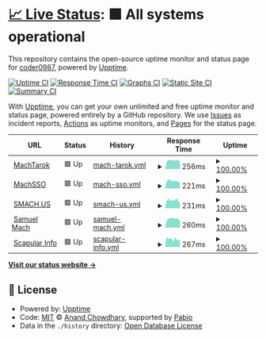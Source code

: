# [📈 Live Status](https://status.smach.us): <!--live status--> **🟩 All systems operational**

This repository contains the open-source uptime monitor and status page for [coder0987](https://status.smach.us), powered by [Upptime](https://github.com/upptime/upptime).

[![Uptime CI](https://github.com/coder0987/status/workflows/Uptime%20CI/badge.svg)](https://github.com/coder0987/status/actions?query=workflow%3A%22Uptime+CI%22)
[![Response Time CI](https://github.com/coder0987/status/workflows/Response%20Time%20CI/badge.svg)](https://github.com/coder0987/status/actions?query=workflow%3A%22Response+Time+CI%22)
[![Graphs CI](https://github.com/coder0987/status/workflows/Graphs%20CI/badge.svg)](https://github.com/coder0987/status/actions?query=workflow%3A%22Graphs+CI%22)
[![Static Site CI](https://github.com/coder0987/status/workflows/Static%20Site%20CI/badge.svg)](https://github.com/coder0987/status/actions?query=workflow%3A%22Static+Site+CI%22)
[![Summary CI](https://github.com/coder0987/status/workflows/Summary%20CI/badge.svg)](https://github.com/coder0987/status/actions?query=workflow%3A%22Summary+CI%22)

With [Upptime](https://upptime.js.org), you can get your own unlimited and free uptime monitor and status page, powered entirely by a GitHub repository. We use [Issues](https://github.com/coder0987/status/issues) as incident reports, [Actions](https://github.com/coder0987/status/actions) as uptime monitors, and [Pages](https://status.smach.us) for the status page.

<!--start: status pages-->
<!-- This summary is generated by Upptime (https://github.com/upptime/upptime) -->
<!-- Do not edit this manually, your changes will be overwritten -->
<!-- prettier-ignore -->
| URL | Status | History | Response Time | Uptime |
| --- | ------ | ------- | ------------- | ------ |
| <img alt="" src="https://icons.duckduckgo.com/ip3/machtarok.com.ico" height="13"> [MachTarok](https://machtarok.com) | 🟩 Up | [mach-tarok.yml](https://github.com/coder0987/status/commits/HEAD/history/mach-tarok.yml) | <details><summary><img alt="Response time graph" src="./graphs/mach-tarok/response-time-week.png" height="20"> 256ms</summary><br><a href="https://status.smach.us/history/mach-tarok"><img alt="Response time 412" src="https://img.shields.io/endpoint?url=https%3A%2F%2Fraw.githubusercontent.com%2Fcoder0987%2Fstatus%2FHEAD%2Fapi%2Fmach-tarok%2Fresponse-time.json"></a><br><a href="https://status.smach.us/history/mach-tarok"><img alt="24-hour response time 190" src="https://img.shields.io/endpoint?url=https%3A%2F%2Fraw.githubusercontent.com%2Fcoder0987%2Fstatus%2FHEAD%2Fapi%2Fmach-tarok%2Fresponse-time-day.json"></a><br><a href="https://status.smach.us/history/mach-tarok"><img alt="7-day response time 256" src="https://img.shields.io/endpoint?url=https%3A%2F%2Fraw.githubusercontent.com%2Fcoder0987%2Fstatus%2FHEAD%2Fapi%2Fmach-tarok%2Fresponse-time-week.json"></a><br><a href="https://status.smach.us/history/mach-tarok"><img alt="30-day response time 263" src="https://img.shields.io/endpoint?url=https%3A%2F%2Fraw.githubusercontent.com%2Fcoder0987%2Fstatus%2FHEAD%2Fapi%2Fmach-tarok%2Fresponse-time-month.json"></a><br><a href="https://status.smach.us/history/mach-tarok"><img alt="1-year response time 412" src="https://img.shields.io/endpoint?url=https%3A%2F%2Fraw.githubusercontent.com%2Fcoder0987%2Fstatus%2FHEAD%2Fapi%2Fmach-tarok%2Fresponse-time-year.json"></a></details> | <details><summary><a href="https://status.smach.us/history/mach-tarok">100.00%</a></summary><a href="https://status.smach.us/history/mach-tarok"><img alt="All-time uptime 97.61%" src="https://img.shields.io/endpoint?url=https%3A%2F%2Fraw.githubusercontent.com%2Fcoder0987%2Fstatus%2FHEAD%2Fapi%2Fmach-tarok%2Fuptime.json"></a><br><a href="https://status.smach.us/history/mach-tarok"><img alt="24-hour uptime 100.00%" src="https://img.shields.io/endpoint?url=https%3A%2F%2Fraw.githubusercontent.com%2Fcoder0987%2Fstatus%2FHEAD%2Fapi%2Fmach-tarok%2Fuptime-day.json"></a><br><a href="https://status.smach.us/history/mach-tarok"><img alt="7-day uptime 100.00%" src="https://img.shields.io/endpoint?url=https%3A%2F%2Fraw.githubusercontent.com%2Fcoder0987%2Fstatus%2FHEAD%2Fapi%2Fmach-tarok%2Fuptime-week.json"></a><br><a href="https://status.smach.us/history/mach-tarok"><img alt="30-day uptime 99.96%" src="https://img.shields.io/endpoint?url=https%3A%2F%2Fraw.githubusercontent.com%2Fcoder0987%2Fstatus%2FHEAD%2Fapi%2Fmach-tarok%2Fuptime-month.json"></a><br><a href="https://status.smach.us/history/mach-tarok"><img alt="1-year uptime 97.61%" src="https://img.shields.io/endpoint?url=https%3A%2F%2Fraw.githubusercontent.com%2Fcoder0987%2Fstatus%2FHEAD%2Fapi%2Fmach-tarok%2Fuptime-year.json"></a></details>
| <img alt="" src="https://icons.duckduckgo.com/ip3/sso.smach.us.ico" height="13"> [MachSSO](https://sso.smach.us) | 🟩 Up | [mach-sso.yml](https://github.com/coder0987/status/commits/HEAD/history/mach-sso.yml) | <details><summary><img alt="Response time graph" src="./graphs/mach-sso/response-time-week.png" height="20"> 221ms</summary><br><a href="https://status.smach.us/history/mach-sso"><img alt="Response time 283" src="https://img.shields.io/endpoint?url=https%3A%2F%2Fraw.githubusercontent.com%2Fcoder0987%2Fstatus%2FHEAD%2Fapi%2Fmach-sso%2Fresponse-time.json"></a><br><a href="https://status.smach.us/history/mach-sso"><img alt="24-hour response time 176" src="https://img.shields.io/endpoint?url=https%3A%2F%2Fraw.githubusercontent.com%2Fcoder0987%2Fstatus%2FHEAD%2Fapi%2Fmach-sso%2Fresponse-time-day.json"></a><br><a href="https://status.smach.us/history/mach-sso"><img alt="7-day response time 221" src="https://img.shields.io/endpoint?url=https%3A%2F%2Fraw.githubusercontent.com%2Fcoder0987%2Fstatus%2FHEAD%2Fapi%2Fmach-sso%2Fresponse-time-week.json"></a><br><a href="https://status.smach.us/history/mach-sso"><img alt="30-day response time 219" src="https://img.shields.io/endpoint?url=https%3A%2F%2Fraw.githubusercontent.com%2Fcoder0987%2Fstatus%2FHEAD%2Fapi%2Fmach-sso%2Fresponse-time-month.json"></a><br><a href="https://status.smach.us/history/mach-sso"><img alt="1-year response time 283" src="https://img.shields.io/endpoint?url=https%3A%2F%2Fraw.githubusercontent.com%2Fcoder0987%2Fstatus%2FHEAD%2Fapi%2Fmach-sso%2Fresponse-time-year.json"></a></details> | <details><summary><a href="https://status.smach.us/history/mach-sso">100.00%</a></summary><a href="https://status.smach.us/history/mach-sso"><img alt="All-time uptime 99.32%" src="https://img.shields.io/endpoint?url=https%3A%2F%2Fraw.githubusercontent.com%2Fcoder0987%2Fstatus%2FHEAD%2Fapi%2Fmach-sso%2Fuptime.json"></a><br><a href="https://status.smach.us/history/mach-sso"><img alt="24-hour uptime 100.00%" src="https://img.shields.io/endpoint?url=https%3A%2F%2Fraw.githubusercontent.com%2Fcoder0987%2Fstatus%2FHEAD%2Fapi%2Fmach-sso%2Fuptime-day.json"></a><br><a href="https://status.smach.us/history/mach-sso"><img alt="7-day uptime 100.00%" src="https://img.shields.io/endpoint?url=https%3A%2F%2Fraw.githubusercontent.com%2Fcoder0987%2Fstatus%2FHEAD%2Fapi%2Fmach-sso%2Fuptime-week.json"></a><br><a href="https://status.smach.us/history/mach-sso"><img alt="30-day uptime 99.96%" src="https://img.shields.io/endpoint?url=https%3A%2F%2Fraw.githubusercontent.com%2Fcoder0987%2Fstatus%2FHEAD%2Fapi%2Fmach-sso%2Fuptime-month.json"></a><br><a href="https://status.smach.us/history/mach-sso"><img alt="1-year uptime 99.32%" src="https://img.shields.io/endpoint?url=https%3A%2F%2Fraw.githubusercontent.com%2Fcoder0987%2Fstatus%2FHEAD%2Fapi%2Fmach-sso%2Fuptime-year.json"></a></details>
| <img alt="" src="https://icons.duckduckgo.com/ip3/smach.us.ico" height="13"> [SMACH.US](https://smach.us) | 🟩 Up | [smach-us.yml](https://github.com/coder0987/status/commits/HEAD/history/smach-us.yml) | <details><summary><img alt="Response time graph" src="./graphs/smach-us/response-time-week.png" height="20"> 231ms</summary><br><a href="https://status.smach.us/history/smach-us"><img alt="Response time 364" src="https://img.shields.io/endpoint?url=https%3A%2F%2Fraw.githubusercontent.com%2Fcoder0987%2Fstatus%2FHEAD%2Fapi%2Fsmach-us%2Fresponse-time.json"></a><br><a href="https://status.smach.us/history/smach-us"><img alt="24-hour response time 168" src="https://img.shields.io/endpoint?url=https%3A%2F%2Fraw.githubusercontent.com%2Fcoder0987%2Fstatus%2FHEAD%2Fapi%2Fsmach-us%2Fresponse-time-day.json"></a><br><a href="https://status.smach.us/history/smach-us"><img alt="7-day response time 231" src="https://img.shields.io/endpoint?url=https%3A%2F%2Fraw.githubusercontent.com%2Fcoder0987%2Fstatus%2FHEAD%2Fapi%2Fsmach-us%2Fresponse-time-week.json"></a><br><a href="https://status.smach.us/history/smach-us"><img alt="30-day response time 227" src="https://img.shields.io/endpoint?url=https%3A%2F%2Fraw.githubusercontent.com%2Fcoder0987%2Fstatus%2FHEAD%2Fapi%2Fsmach-us%2Fresponse-time-month.json"></a><br><a href="https://status.smach.us/history/smach-us"><img alt="1-year response time 364" src="https://img.shields.io/endpoint?url=https%3A%2F%2Fraw.githubusercontent.com%2Fcoder0987%2Fstatus%2FHEAD%2Fapi%2Fsmach-us%2Fresponse-time-year.json"></a></details> | <details><summary><a href="https://status.smach.us/history/smach-us">100.00%</a></summary><a href="https://status.smach.us/history/smach-us"><img alt="All-time uptime 96.79%" src="https://img.shields.io/endpoint?url=https%3A%2F%2Fraw.githubusercontent.com%2Fcoder0987%2Fstatus%2FHEAD%2Fapi%2Fsmach-us%2Fuptime.json"></a><br><a href="https://status.smach.us/history/smach-us"><img alt="24-hour uptime 100.00%" src="https://img.shields.io/endpoint?url=https%3A%2F%2Fraw.githubusercontent.com%2Fcoder0987%2Fstatus%2FHEAD%2Fapi%2Fsmach-us%2Fuptime-day.json"></a><br><a href="https://status.smach.us/history/smach-us"><img alt="7-day uptime 100.00%" src="https://img.shields.io/endpoint?url=https%3A%2F%2Fraw.githubusercontent.com%2Fcoder0987%2Fstatus%2FHEAD%2Fapi%2Fsmach-us%2Fuptime-week.json"></a><br><a href="https://status.smach.us/history/smach-us"><img alt="30-day uptime 96.08%" src="https://img.shields.io/endpoint?url=https%3A%2F%2Fraw.githubusercontent.com%2Fcoder0987%2Fstatus%2FHEAD%2Fapi%2Fsmach-us%2Fuptime-month.json"></a><br><a href="https://status.smach.us/history/smach-us"><img alt="1-year uptime 96.79%" src="https://img.shields.io/endpoint?url=https%3A%2F%2Fraw.githubusercontent.com%2Fcoder0987%2Fstatus%2FHEAD%2Fapi%2Fsmach-us%2Fuptime-year.json"></a></details>
| <img alt="" src="https://icons.duckduckgo.com/ip3/samuelmach.com.ico" height="13"> [Samuel Mach](https://samuelmach.com) | 🟩 Up | [samuel-mach.yml](https://github.com/coder0987/status/commits/HEAD/history/samuel-mach.yml) | <details><summary><img alt="Response time graph" src="./graphs/samuel-mach/response-time-week.png" height="20"> 260ms</summary><br><a href="https://status.smach.us/history/samuel-mach"><img alt="Response time 420" src="https://img.shields.io/endpoint?url=https%3A%2F%2Fraw.githubusercontent.com%2Fcoder0987%2Fstatus%2FHEAD%2Fapi%2Fsamuel-mach%2Fresponse-time.json"></a><br><a href="https://status.smach.us/history/samuel-mach"><img alt="24-hour response time 204" src="https://img.shields.io/endpoint?url=https%3A%2F%2Fraw.githubusercontent.com%2Fcoder0987%2Fstatus%2FHEAD%2Fapi%2Fsamuel-mach%2Fresponse-time-day.json"></a><br><a href="https://status.smach.us/history/samuel-mach"><img alt="7-day response time 260" src="https://img.shields.io/endpoint?url=https%3A%2F%2Fraw.githubusercontent.com%2Fcoder0987%2Fstatus%2FHEAD%2Fapi%2Fsamuel-mach%2Fresponse-time-week.json"></a><br><a href="https://status.smach.us/history/samuel-mach"><img alt="30-day response time 258" src="https://img.shields.io/endpoint?url=https%3A%2F%2Fraw.githubusercontent.com%2Fcoder0987%2Fstatus%2FHEAD%2Fapi%2Fsamuel-mach%2Fresponse-time-month.json"></a><br><a href="https://status.smach.us/history/samuel-mach"><img alt="1-year response time 420" src="https://img.shields.io/endpoint?url=https%3A%2F%2Fraw.githubusercontent.com%2Fcoder0987%2Fstatus%2FHEAD%2Fapi%2Fsamuel-mach%2Fresponse-time-year.json"></a></details> | <details><summary><a href="https://status.smach.us/history/samuel-mach">100.00%</a></summary><a href="https://status.smach.us/history/samuel-mach"><img alt="All-time uptime 99.29%" src="https://img.shields.io/endpoint?url=https%3A%2F%2Fraw.githubusercontent.com%2Fcoder0987%2Fstatus%2FHEAD%2Fapi%2Fsamuel-mach%2Fuptime.json"></a><br><a href="https://status.smach.us/history/samuel-mach"><img alt="24-hour uptime 100.00%" src="https://img.shields.io/endpoint?url=https%3A%2F%2Fraw.githubusercontent.com%2Fcoder0987%2Fstatus%2FHEAD%2Fapi%2Fsamuel-mach%2Fuptime-day.json"></a><br><a href="https://status.smach.us/history/samuel-mach"><img alt="7-day uptime 100.00%" src="https://img.shields.io/endpoint?url=https%3A%2F%2Fraw.githubusercontent.com%2Fcoder0987%2Fstatus%2FHEAD%2Fapi%2Fsamuel-mach%2Fuptime-week.json"></a><br><a href="https://status.smach.us/history/samuel-mach"><img alt="30-day uptime 99.96%" src="https://img.shields.io/endpoint?url=https%3A%2F%2Fraw.githubusercontent.com%2Fcoder0987%2Fstatus%2FHEAD%2Fapi%2Fsamuel-mach%2Fuptime-month.json"></a><br><a href="https://status.smach.us/history/samuel-mach"><img alt="1-year uptime 99.29%" src="https://img.shields.io/endpoint?url=https%3A%2F%2Fraw.githubusercontent.com%2Fcoder0987%2Fstatus%2FHEAD%2Fapi%2Fsamuel-mach%2Fuptime-year.json"></a></details>
| <img alt="" src="https://icons.duckduckgo.com/ip3/scapularinfo.com.ico" height="13"> [Scapular Info](https://scapularinfo.com) | 🟩 Up | [scapular-info.yml](https://github.com/coder0987/status/commits/HEAD/history/scapular-info.yml) | <details><summary><img alt="Response time graph" src="./graphs/scapular-info/response-time-week.png" height="20"> 267ms</summary><br><a href="https://status.smach.us/history/scapular-info"><img alt="Response time 260" src="https://img.shields.io/endpoint?url=https%3A%2F%2Fraw.githubusercontent.com%2Fcoder0987%2Fstatus%2FHEAD%2Fapi%2Fscapular-info%2Fresponse-time.json"></a><br><a href="https://status.smach.us/history/scapular-info"><img alt="24-hour response time 223" src="https://img.shields.io/endpoint?url=https%3A%2F%2Fraw.githubusercontent.com%2Fcoder0987%2Fstatus%2FHEAD%2Fapi%2Fscapular-info%2Fresponse-time-day.json"></a><br><a href="https://status.smach.us/history/scapular-info"><img alt="7-day response time 267" src="https://img.shields.io/endpoint?url=https%3A%2F%2Fraw.githubusercontent.com%2Fcoder0987%2Fstatus%2FHEAD%2Fapi%2Fscapular-info%2Fresponse-time-week.json"></a><br><a href="https://status.smach.us/history/scapular-info"><img alt="30-day response time 259" src="https://img.shields.io/endpoint?url=https%3A%2F%2Fraw.githubusercontent.com%2Fcoder0987%2Fstatus%2FHEAD%2Fapi%2Fscapular-info%2Fresponse-time-month.json"></a><br><a href="https://status.smach.us/history/scapular-info"><img alt="1-year response time 260" src="https://img.shields.io/endpoint?url=https%3A%2F%2Fraw.githubusercontent.com%2Fcoder0987%2Fstatus%2FHEAD%2Fapi%2Fscapular-info%2Fresponse-time-year.json"></a></details> | <details><summary><a href="https://status.smach.us/history/scapular-info">100.00%</a></summary><a href="https://status.smach.us/history/scapular-info"><img alt="All-time uptime 96.85%" src="https://img.shields.io/endpoint?url=https%3A%2F%2Fraw.githubusercontent.com%2Fcoder0987%2Fstatus%2FHEAD%2Fapi%2Fscapular-info%2Fuptime.json"></a><br><a href="https://status.smach.us/history/scapular-info"><img alt="24-hour uptime 100.00%" src="https://img.shields.io/endpoint?url=https%3A%2F%2Fraw.githubusercontent.com%2Fcoder0987%2Fstatus%2FHEAD%2Fapi%2Fscapular-info%2Fuptime-day.json"></a><br><a href="https://status.smach.us/history/scapular-info"><img alt="7-day uptime 100.00%" src="https://img.shields.io/endpoint?url=https%3A%2F%2Fraw.githubusercontent.com%2Fcoder0987%2Fstatus%2FHEAD%2Fapi%2Fscapular-info%2Fuptime-week.json"></a><br><a href="https://status.smach.us/history/scapular-info"><img alt="30-day uptime 96.08%" src="https://img.shields.io/endpoint?url=https%3A%2F%2Fraw.githubusercontent.com%2Fcoder0987%2Fstatus%2FHEAD%2Fapi%2Fscapular-info%2Fuptime-month.json"></a><br><a href="https://status.smach.us/history/scapular-info"><img alt="1-year uptime 96.85%" src="https://img.shields.io/endpoint?url=https%3A%2F%2Fraw.githubusercontent.com%2Fcoder0987%2Fstatus%2FHEAD%2Fapi%2Fscapular-info%2Fuptime-year.json"></a></details>

<!--end: status pages-->

[**Visit our status website →**](https://status.smach.us)

## 📄 License

- Powered by: [Upptime](https://github.com/upptime/upptime)
- Code: [MIT](./LICENSE) © [Anand Chowdhary](https://anandchowdhary.com), supported by [Pabio](https://pabio.com)
- Data in the `./history` directory: [Open Database License](https://opendatacommons.org/licenses/odbl/1-0/)

